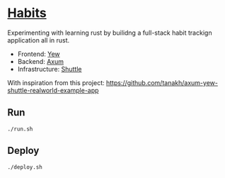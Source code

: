 # [Habits](https://habits.shuttleapp.rs/)
Experimenting with learning rust by builidng a full-stack habit trackign application all in rust.

- Frontend: [Yew](https://yew.rs)
- Backend: [Axum](https://docs.rs/axum/latest/axum/)
- Infrastructure: [Shuttle](https://www.shuttle.rs/)

With inspiration from this project: https://github.com/tanakh/axum-yew-shuttle-realworld-example-app

## Run
`./run.sh`

## Deploy
`./deploy.sh`